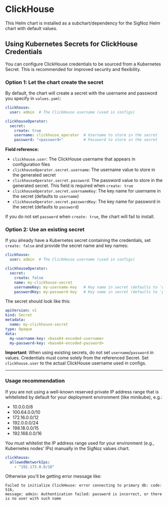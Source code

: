 # ClickHouse

This Helm chart is installed as a subchart/dependency for the SigNoz Helm chart with default values.


## Using Kubernetes Secrets for ClickHouse Credentials

You can configure ClickHouse credentials to be sourced from a Kubernetes Secret. This is recommended for improved security and flexibility.

### Option 1: Let the chart create the secret

By default, the chart will create a secret with the username and password you specify in `values.yaml`:

```yaml
clickhouse:
  user: admin  # The ClickHouse username (used in configs)

clickhouseOperator:
  secret:
    create: true
    username: clickhouse_operator  # Username to store in the secret
    password: "<password>"         # Password to store in the secret
```

**Field reference:**
- `clickhouse.user`: The ClickHouse username that appears in configuration files
- `clickhouseOperator.secret.username`: The username value to store in the generated secret
- `clickhouseOperator.secret.password`: The password value to store in the generated secret. This field is required when `create: true`
- `clickhouseOperator.secret.usernameKey`: The key name for username in the secret (defaults to `username`)
- `clickhouseOperator.secret.passwordKey`: The key name for password in the secret (defaults to `password`)

If you do not set `password` when `create: true`, the chart will fail to install.

### Option 2: Use an existing secret

If you already have a Kubernetes secret containing the credentials, set `create: false` and provide the secret name and key names:

```yaml
clickhouse:
  user: admin  # The ClickHouse username (used in configs)

clickhouseOperator:
  secret:
    create: false
    name: my-clickhouse-secret
    usernameKey: my-username-key   # Key name in secret (defaults to 'username')
    passwordKey: my-password-key   # Key name in secret (defaults to 'password')
```

The secret should look like this:

```yaml
apiVersion: v1
kind: Secret
metadata:
  name: my-clickhouse-secret
type: Opaque
data:
  my-username-key: <base64-encoded-username>
  my-password-key: <base64-encoded-password>
```

**Important**: When using existing secrets, do not set `username`/`password` in values. Credentials must come solely from the referenced Secret. Set `clickhouse.user` to the actual ClickHouse username used in configs.

---

### Usage recommendation

If you are not using a well-known reserved private IP address range that is whitelisted by default for your deployment environment (like minikube), e.g.:
  - 10.0.0.0/8
  - 100.64.0.0/10
  - 172.16.0.0/12
  - 192.0.0.0/24
  - 198.18.0.0/15
  - 192.168.0.0/16

You must whitelist the IP address range used for your environment (e.g., Kubernetes nodes' IPs) manually in the SigNoz values chart.

```yaml
clickhouse:
  allowedNetworkIps:
    - "192.173.0.0/16"
```

Otherwise you'll be getting error message like:

```
Failed to initialize ClickHouse: error connecting to primary db: code: 516,
message: admin: Authentication failed: password is incorrect, or there is no user with such name
```